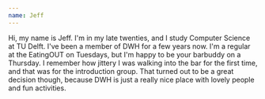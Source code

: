 ```yaml
---
name: Jeff
---
```


Hi, my name is Jeff. I'm in my late twenties, and I study Computer Science at TU Delft. I've been a member of DWH
for a few years now. I'm a regular at the EatingOUT on Tuesdays, but I'm happy to be your barbuddy on a Thursday. I
remember how jittery I was walking into the bar for the first time, and that was for the introduction group. That
turned out to be a great decision though, because DWH is just a really nice place with lovely people and fun
activities.

